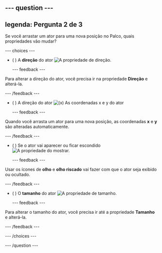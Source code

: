 --- question ---
---
legenda: Pergunta 2 de 3
---

Se você arrastar um ator para uma nova posição no Palco, quais propriedades vão mudar?

--- choices ---

- ( ) A **direção** do ator ![A propriedade de direção.](images/direction.png)

  --- feedback ---

Para alterar a direção do ator, você precisa ir na propriedade **Direção** e alterá-la.

  --- /feedback ---

- ( ) A direção do ator  ![(x) As coordenadas x e y do ator ](images/coordinates.png)

  --- feedback ---

Quando você arrasta um ator para uma nova posição, as coordenadas **x** e **y** são alteradas automaticamente.

  --- /feedback ---

- ( ) Se o ator vai aparecer ou ficar escondido  ![A propriedade do mostrar.](images/visibility.png)

  --- feedback ---

Usar os ícones de **olho** e **olho riscado** vai fazer com que o ator seja exibido ou ocultado.

  --- /feedback ---

- ( ) O **tamanho** do ator ![A propriedade de tamanho.](images/size.png)

  --- feedback ---

Para alterar o tamanho do ator, você precisa ir até a propriedade **Tamanho** e alterá-la.

  --- /feedback ---

--- /choices ---

--- /question ---
